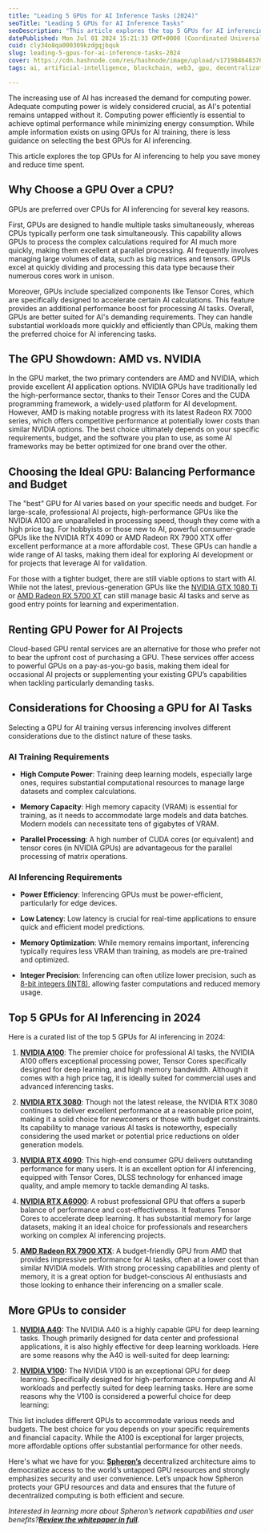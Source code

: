 ```yaml
---
title: "Leading 5 GPUs for AI Inference Tasks (2024)"
seoTitle: "Leading 5 GPUs for AI Inference Tasks"
seoDescription: "This article explores the top 5 GPUs for AI inferencing to help you save money and reduce time spent."
datePublished: Mon Jul 01 2024 15:21:33 GMT+0000 (Coordinated Universal Time)
cuid: cly34o8qa000309kzdgqjbquk
slug: leading-5-gpus-for-ai-inference-tasks-2024
cover: https://cdn.hashnode.com/res/hashnode/image/upload/v1719846483767/07149f4f-2c53-45c1-bb62-09d464e6167b.png
tags: ai, artificial-intelligence, blockchain, web3, gpu, decentralization, spheron, llm, large-language-models

---
```


The increasing use of AI has increased the demand for computing power. Adequate computing power is widely considered crucial, as AI's potential remains untapped without it. Computing power efficiently is essential to achieve optimal performance while minimizing energy consumption. While ample information exists on using GPUs for AI training, there is less guidance on selecting the best GPUs for AI inferencing.

This article explores the top GPUs for AI inferencing to help you save money and reduce time spent.

## **Why Choose a GPU Over a CPU?**

GPUs are preferred over CPUs for AI inferencing for several key reasons.

First, GPUs are designed to handle multiple tasks simultaneously, whereas CPUs typically perform one task simultaneously. This capability allows GPUs to process the complex calculations required for AI much more quickly, making them excellent at parallel processing. AI frequently involves managing large volumes of data, such as big matrices and tensors. GPUs excel at quickly dividing and processing this data type because their numerous cores work in unison.

Moreover, GPUs include specialized components like Tensor Cores, which are specifically designed to accelerate certain AI calculations. This feature provides an additional performance boost for processing AI tasks. Overall, GPUs are better suited for AI's demanding requirements. They can handle substantial workloads more quickly and efficiently than CPUs, making them the preferred choice for AI inferencing tasks.

## The GPU Showdown: AMD vs. NVIDIA

In the GPU market, the two primary contenders are AMD and NVIDIA, which provide excellent AI application options. NVIDIA GPUs have traditionally led the high-performance sector, thanks to their Tensor Cores and the CUDA programming framework, a widely-used platform for AI development. However, AMD is making notable progress with its latest Radeon RX 7000 series, which offers competitive performance at potentially lower costs than similar NVIDIA options. The best choice ultimately depends on your specific requirements, budget, and the software you plan to use, as some AI frameworks may be better optimized for one brand over the other.

## Choosing the Ideal GPU: Balancing Performance and Budget

The "best" GPU for AI varies based on your specific needs and budget. For large-scale, professional AI projects, high-performance GPUs like the NVIDIA A100 are unparalleled in processing speed, though they come with a high price tag. For hobbyists or those new to AI, powerful consumer-grade GPUs like the NVIDIA RTX 4090 or AMD Radeon RX 7900 XTX offer excellent performance at a more affordable cost. These GPUs can handle a wide range of AI tasks, making them ideal for exploring AI development or for projects that leverage AI for validation.

For those with a tighter budget, there are still viable options to start with AI. While not the latest, previous-generation GPUs like the [NVIDIA GTX 1080 Ti](https://www.nvidia.com/en-gb/geforce/graphics-cards/geforce-gtx-1080-ti/specifications/) or [AMD Radeon RX 5700 XT](https://www.amazon.in/Gigabyte-Graphics-256-Bit-Gv-R57XTGAMING-OC-8GD/dp/B07WHZQKNJ) can still manage basic AI tasks and serve as good entry points for learning and experimentation.

## **Renting GPU Power for AI Projects**

Cloud-based GPU rental services are an alternative for those who prefer not to bear the upfront cost of purchasing a GPU. These services offer access to powerful GPUs on a pay-as-you-go basis, making them ideal for occasional AI projects or supplementing your existing GPU’s capabilities when tackling particularly demanding tasks.

## **Considerations for Choosing a GPU for AI Tasks**

Selecting a GPU for AI training versus inferencing involves different considerations due to the distinct nature of these tasks.

### **AI Training Requirements**

* **High Compute Power**: Training deep learning models, especially large ones, requires substantial computational resources to manage large datasets and complex calculations.
    
* **Memory Capacity**: High memory capacity (VRAM) is essential for training, as it needs to accommodate large models and data batches. Modern models can necessitate tens of gigabytes of VRAM.
    
* **Parallel Processing**: A high number of CUDA cores (or equivalent) and tensor cores (in NVIDIA GPUs) are advantageous for the parallel processing of matrix operations.
    

### **AI Inferencing Requirements**

* **Power Efficiency**: Inferencing GPUs must be power-efficient, particularly for edge devices.
    
* **Low Latency**: Low latency is crucial for real-time applications to ensure quick and efficient model predictions.
    
* **Memory Optimization**: While memory remains important, inferencing typically requires less VRAM than training, as models are pre-trained and optimized.
    
* **Integer Precision**: Inferencing can often utilize lower precision, such as [8-bit integers (INT8)](https://www.ibm.com/docs/en/informix-servers/12.10?topic=types-int8), allowing faster computations and reduced memory usage.
    

## Top 5 GPUs for AI Inferencing in 2024

Here is a curated list of the top 5 GPUs for AI inferencing in 2024:

1. [**NVIDIA A100**](https://www.nvidia.com/en-in/data-center/a100/): The premier choice for professional AI tasks, the NVIDIA A100 offers exceptional processing power, Tensor Cores specifically designed for deep learning, and high memory bandwidth. Although it comes with a high price tag, it is ideally suited for commercial uses and advanced inferencing tasks.
    
2. [**NVIDIA RTX 3080**](https://www.nvidia.com/en-in/geforce/graphics-cards/30-series/rtx-3080-3080ti/): Though not the latest release, the NVIDIA RTX 3080 continues to deliver excellent performance at a reasonable price point, making it a solid choice for newcomers or those with budget constraints. Its capability to manage various AI tasks is noteworthy, especially considering the used market or potential price reductions on older generation models.
    
3. [**NVIDIA RTX 4090**](https://www.nvidia.com/en-in/geforce/graphics-cards/40-series/rtx-4090/): This high-end consumer GPU delivers outstanding performance for many users. It is an excellent option for AI inferencing, equipped with Tensor Cores, DLSS technology for enhanced image quality, and ample memory to tackle demanding AI tasks.
    
4. [**NVIDIA RTX A6000**](https://www.nvidia.com/en-in/design-visualization/rtx-a6000/): A robust professional GPU that offers a superb balance of performance and cost-effectiveness. It features Tensor Cores to accelerate deep learning. It has substantial memory for large datasets, making it an ideal choice for professionals and researchers working on complex AI inferencing projects.
    
5. [**AMD Radeon RX 7900 XTX**](https://www.amd.com/en/products/graphics/desktops/radeon.html): A budget-friendly GPU from AMD that provides impressive performance for AI tasks, often at a lower cost than similar NVIDIA models. With strong processing capabilities and plenty of memory, it is a great option for budget-conscious AI enthusiasts and those looking to enhance their inferencing on a smaller scale.
    

## More GPUs to consider

1. [**NVIDIA A40**](https://www.nvidia.com/en-in/data-center/a40/)**:** The NVIDIA A40 is a highly capable GPU for deep learning tasks. Though primarily designed for data center and professional applications, it is also highly effective for deep learning workloads. Here are some reasons why the A40 is well-suited for deep learning:
    
2. [**NVIDIA V100**](https://www.nvidia.com/en-in/data-center/v100/)**:** The NVIDIA V100 is an exceptional GPU for deep learning. Specifically designed for high-performance computing and AI workloads and perfectly suited for deep learning tasks. Here are some reasons why the V100 is considered a powerful choice for deep learning:
    

This list includes different GPUs to accommodate various needs and budgets. The best choice for you depends on your specific requirements and financial capacity. While the A100 is exceptional for larger projects, more affordable options offer substantial performance for other needs.

Here's what we have for you: [**Spheron’s**](https://www.spheron.network/) decentralized architecture aims to democratize access to the world’s untapped GPU resources and strongly emphasizes security and user convenience. Let’s unpack how Spheron protects your GPU resources and data and ensures that the future of decentralized computing is both efficient and secure.

*Interested in learning more about Spheron’s network capabilities and user benefits?*[***Review the whitepaper in full***](https://www.spheron.network/whitepaper/)*.*